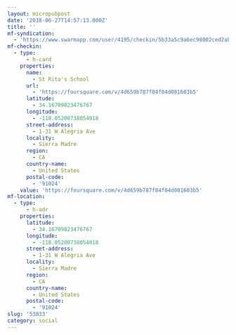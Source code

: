 ```yaml
---
layout: micropubpost
date: '2018-06-27T14:57:13.000Z'
title: ''
mf-syndication:
  - 'https://www.swarmapp.com/user/4195/checkin/5b33a5c9a6ec98002ced2abe'
mf-checkin:
  - type:
      - h-card
    properties:
      name:
        - St Rita's School
      url:
        - 'https://foursquare.com/v/4d659b787f84f04d081603b5'
      latitude:
        - 34.16709823476767
      longitude:
        - -118.05200738054018
      street-address:
        - 1-31 W Alegria Ave
      locality:
        - Sierra Madre
      region:
        - CA
      country-name:
        - United States
      postal-code:
        - '91024'
    value: 'https://foursquare.com/v/4d659b787f84f04d081603b5'
mf-location:
  - type:
      - h-adr
    properties:
      latitude:
        - 34.16709823476767
      longitude:
        - -118.05200738054018
      street-address:
        - 1-31 W Alegria Ave
      locality:
        - Sierra Madre
      region:
        - CA
      country-name:
        - United States
      postal-code:
        - '91024'
slug: '53833'
category: social
---
```

